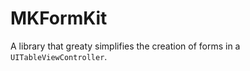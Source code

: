 # MKFormKit

A library that greaty simplifies the creation of forms in a `UITableViewController`.


